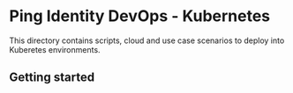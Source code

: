 # Ping Identity DevOps - Kubernetes
This directory contains scripts, cloud and use case scenarios to deploy into
Kuberetes environments.

## Getting started

